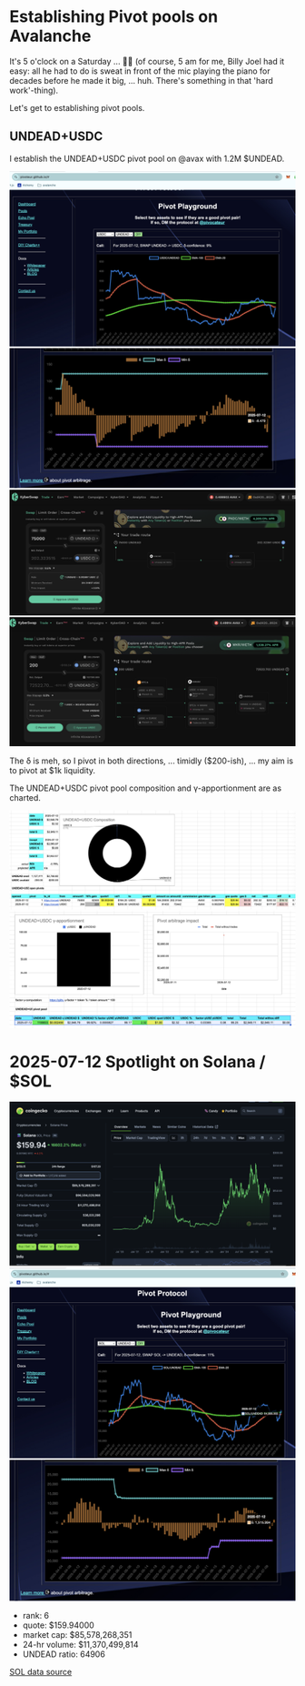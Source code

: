 # Establishing Pivot pools on Avalanche

It's 5 o'clock on a Saturday ... 🎵🎶 (of course, 5 am for me, Billy Joel had it easy: all he had to do is sweat in front of the mic playing the piano for decades before he made it big, ... huh. There's something in that 'hard work'-thing).

Let's get to establishing pivot pools.

## UNDEAD+USDC

I establish the UNDEAD+USDC pivot pool on @avax  with 1.2M $UNDEAD.

![UNDEAD+USDC ratio](imgs/01a-ratio.png)
![UNDEAD+USDC delta](imgs/01b-delta.png)
![Open UNDEAD-on-USDC pivot](imgs/01c-open-undead-pivot.png)
![Open USDC-on-UNDEAD pivot](imgs/01d-open-usdc-pivot.png)

The δ is meh, so I pivot in both directions, ... timidly ($200-ish), ... my aim is to pivot at $1k liquidity.

The UNDEAD+USDC pivot pool composition and γ-apportionment are as charted.

![UNDEAD+USDC pivot pool composition](imgs/02a-comp.png)
![UNDEAD+USDC pivot pool γ-apportionment](imgs/02b-apport.png)


# 2025-07-12 Spotlight on Solana / $SOL 

![Coingecko chart for SOL](imgs/03a-sol.png) 
![SOL / UNDEAD ratio](imgs/03b-ratio.png) 
![SOL / UNDEAD ratio δ](imgs/03c-delta.png) 


* rank: 6 
* quote: $159.94000 
* market cap: $85,578,268,351 
* 24-hr volume: $11,370,499,814 
* UNDEAD ratio: 64906 

[SOL data source](https://www.coingecko.com/en/coins/solana) 

